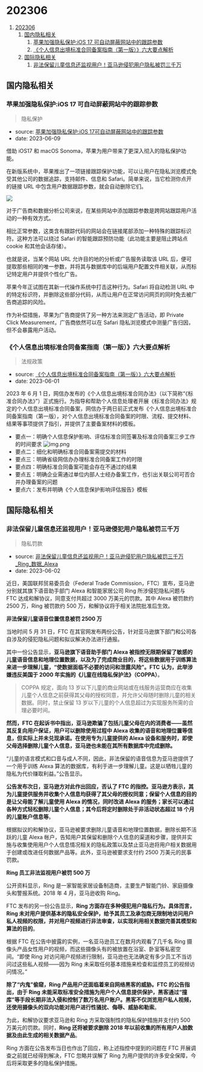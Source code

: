 # 202306

1. [202306](#202306)
    1. [国内隐私相关](#国内隐私相关)
        1. [苹果加强隐私保护:iOS 17 可自动屏蔽网站中的跟踪参数](#苹果加强隐私保护ios-17-可自动屏蔽网站中的跟踪参数)
        2. [《个人信息出境标准合同备案指南（第一版）》六大要点解析](#个人信息出境标准合同备案指南第一版六大要点解析)
    2. [国际隐私相关](#国际隐私相关)
        1. [非法保留儿童信息还监视用户！亚马逊侵犯用户隐私被罚三千万](#非法保留儿童信息还监视用户亚马逊侵犯用户隐私被罚三千万)

## 国内隐私相关

### 苹果加强隐私保护:iOS 17 可自动屏蔽网站中的跟踪参数

> 隐私保护

- source: [苹果加强隐私保护:iOS 17可自动屏蔽网站中的跟踪参数](https://www.tenorshare.cn/ios-17/automatically-screen-site-tracking-parameters.html)
- date: 2023-06-09

借助 iOS17 和 macOS Sonoma，苹果为用户带来了更深入彻入的隐私保护功能。

在新版系统中，苹果推出了一项链接跟踪保护功能，可以让用户在隐私浏览模式免受其他公司的数据追踪，支持邮件、信息和 Safari。简单来说，当它检测你点开的链接 URL 中包含用户数据跟踪参数，就会自动删除它们。

![](https://images.tenorshare.cn/topics/ios-17/ysjqzzsc.png?w=1146&h=484)

对于广告商和数据分析公司来说，在某些网站中添加跟踪参数是跨网站跟踪用户活动的一种有效方式。

相比正常参数，这类含有跟踪代码的网站会在链接尾部添加一种特殊的跟踪标识符。这种方法可以绕过 Safari 的智能跟踪预防功能（此功能主要是阻止跨站点 cookie 和其他会话存储）。

也就是说，当某个网站 URL 允许目的地的分析或广告服务读取该 URL 后，便可提取那些相同的唯一参数，并将其与数据库中的后端用户配置文件相关联，从而标记特定用户并提供个性化广告。

苹果今年正试图在其新一代操作系统中打击这种行为。Safari 将自动检测 URL 中的特定标识符，并删除这些部分代码，从而让用户在正常访问网页的同时免去被广告商追踪的风险。

作为补偿措施，苹果为广告商提供了另一种方法来测定广告活动，即 Private Click Measurement，广告商依然可以在 Safari 隐私浏览模式中测量广告归因，但不会暴露用户活动。

### 《个人信息出境标准合同备案指南（第一版）》六大要点解析

> 法规政策

- source: [《个人信息出境标准合同备案指南（第一版）》六大要点解析](https://www.zhonglun.com/Content/2023/06-01/1502021975.html)
- date: 2023-06-01

2023 年 6 月 1 日，网信办发布的《个人信息出境标准合同办法》（以下简称“《标准合同办法》”）正式施行。为指导和帮助个人信息处理者开展《标准合同办法》规定的个人信息出境标准合同备案，网信办于两日前正式发布《个人信息出境标准合同备案指南（第一版），对个人信息出境标准合同备案的时限、流程、提交材料、结果等事项提供了指引，并提供了主要备案材料的模板。

- 要点一：明确个人信息保护影响、评估标准合同签署及标准合同备案三步工作的时间要求
![img.png](https://www.zhonglun.com/UpLoadFile/images/2023/6/1/188453358d0c036-b.png)
- 要点二：细化和明确标准合同备案需提交的材料
- 要点三：明确省级网信办办理标准合同备案工作的时限
- 要点四：明确标准合同备案可能会存在不通过的结果
- 要点五：明确企业需通过单位内部人士经办备案工作，也引出关联公司可否合并办理备案的问题
- 要点六：发布并明确《个人信息保护影响评估报告》模板

## 国际隐私相关

### 非法保留儿童信息还监视用户！亚马逊侵犯用户隐私被罚三千万

> 隐私罚款

- source: [非法保留儿童信息还监视用户！亚马逊侵犯用户隐私被罚三千万\_Ring\_数据\_Alexa](https://www.sohu.com/a/681595696_121258695)
- date: 2023-06-02

近日，美国联邦贸易委员会（Federal Trade Commission，FTC）宣布，亚马逊分别就其旗下语音助手部门 Alexa 和智能家居公司 Ring 所涉侵犯隐私问题与 FTC 达成和解协议，同意支付共超过 3000 万美元的罚款。其中 Alexa 被罚款约 2500 万，Ring 被罚款约 500 万，和解协议将于相关法院批准后生效。

**非法保留儿童语音位置信息被罚 2500 万**

当地时间 5 月 31 日，FTC 在其官网发布两份公告，针对亚马逊旗下部门和公司各自涉及的侵犯隐私问题和拟议解决办法进行通报。

其中一份公告显示，**亚马逊旗下语音助手部门 Alexa 被指控无限期保留了敏感的儿童语音信息和地理位置数据，以及为了完成商业目的，将这些数据用于训练算法来进一步理解儿童，“使数据面临不必要的访问和泄露风险”。FTC 认为，此举涉嫌违反美国于 2000 年实施的《儿童在线隐私保护法》（COPPA）**。

> COPPA 规定，面向 13 岁以下儿童的商业网站或在线服务运营商应在收集儿童个人信息之前获得其父母的授权同意，并允许父母随时删除儿童的相关数据。同时，禁止保留 13 岁以下儿童的个人信息超过为实现服务所需的合理必要时间。

**然而，FTC 在起诉书中指出，亚马逊欺骗了包括儿童父母在内的消费者——虽然其反复向用户保证，用户可以删除使用过程中 Alexa 收集的语音和地理位置等信息，但实际上并未兑现承诺。在使用专为儿童提供的 Alexa 设备和服务时，即使父母选择删除儿童个人信息，亚马逊也未能在其所有数据库中完成删除。**

“儿童的语言模式和口音与成人不同，因此，非法保留的语音信息为亚马逊提供了一个用于训练 Alexa 算法的数据库，有利于进一步理解儿童。这是以牺牲儿童的隐私为代价赚取利益。”公告显示。

**公告发布次日，亚马逊方对此作出回应，否认了 FTC 的指控。亚马逊方表示，其为儿童提供服务并收集个人信息均获得了其父母的授权同意；保留个人信息的目的是让父母能了解儿童使用 Alexa 的情况，同时改进 Alexa 的服务；家长可以通过各种方式轻松删除儿童个人信息；其今后将定时删除处于非活动状态超过 18 个月的儿童账户信息等**。

根据拟议的和解协议，亚马逊被要求删除儿童语音和地理位置数据，删除长期不活跃的儿童 Alexa 帐户，告知用户其保留和删除个人信息的渠道和步骤，提供并实施与收集使用用户个人信息情况相关的隐私政策以及禁止亚马逊将用户相关数据用于创建或改进任何数据产品等。此外，亚马逊被要求支付约 2500 万美元的民事罚款。

**Ring 员工非法监视用户被罚 500 万**

公开资料显示，Ring 是一家智能家居设备制造商，主要生产智能门铃、家庭摄像头和警报系统。2018 年 4 月，亚马逊收购 Ring。

FTC 发布的另一份公告显示，**Ring 方面存在多种侵犯用户隐私行为。具体而言，Ring 未对用户提供基本的隐私安全保护，给予其员工及承包商无限制地访问用户私人视频的权限，并对用户视频进行非法审查，以实现利用相关数据完善其模型和算法的目的**。

根据 FTC 在公告中披露的实例，一名亚马逊员工在数月内观看了几千名 Ring 摄像头产品女性用户的视频，而这些摄像头有的被放置在浴室、卧室等私密空间。“即使 Ring 对访问用户视频进行限制，亚马逊也无法确定有多少员工不当访问过这些私人视频——因为 Ring 未采取任何基本措施来检查和监控员工的视频访问情况。”

**除了“内鬼”偷窥，Ring 产品用户还面临着来自网络黑客的威胁。FTC 的公告指出，由于 Ring 未能采取标准安全措施为用户个人信息提供保护，黑客通过“撞库”等手段长期非法入侵和控制了数万名用户账户。黑客不仅浏览用户私人视频，还使用摄像头的双向功能对用户进行性骚扰、侮辱、威胁和勒索**。

为此，和解协议要求亚马逊和 Ring 方采取强制性的隐私保护措施并支付约 500 万美元的罚款。同时，**Ring 还将被要求删除 2018 年以前收集的所有用户人脸数据及由此生成的相关数据产品**。

Ring 方面在公告发布当日也作出了回应，称上述指控中提到的问题在 FTC 开展调查之前就已经得到解决，FTC 忽略并误解了 Ring 为用户提供的许多安全保障，今后将采取更多的隐私保护措施。
